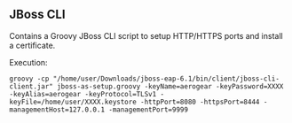 ## JBoss CLI
Contains a Groovy JBoss CLI script to setup HTTP/HTTPS ports and install a certificate.

Execution:

    groovy -cp "/home/user/Downloads/jboss-eap-6.1/bin/client/jboss-cli-client.jar" jboss-as-setup.groovy -keyName=aerogear -keyPassword=XXXX -keyAlias=aerogear -keyProtocol=TLSv1 -keyFile=/home/user/XXXX.keystore -httpPort=8080 -httpsPort=8444 -managementHost=127.0.0.1 -managementPort=9999
